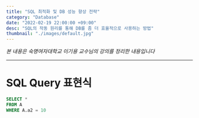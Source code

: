 ```yaml
---
title: "SQL 최적화 및 DB 성능 향상 전략"
category: "Database"
date: "2022-02-19 22:00:00 +09:00"
desc: "SQL의 작동 원리를 통해 DB를 좀 더 효율적으로 사용하는 방법"
thumbnail: "./images/default.jpg"
---
```


*본 내용은 숙명여자대학교 이기용 교수님의 강의를 정리한 내용입니다*

---

# SQL Query 표현식

```sql
SELECT *
FROM A
WHERE A.a2 = 10 
```

